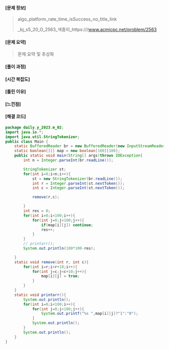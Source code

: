                                                                                                                                                                                                                                                                                                     

#### [문제 정보]
>  algo_platform_rate_time_isSuccess_no_title_link
>
>    _bj_s5_20_O_2563_색종이_https:///www.acmicpc.net/problem/2563

#### [문제 요약]

> 문제 요약 및 추상화

#### [풀이 과정]
#### [시간 복잡도]

#### [틀린 이유]

#### [느낀점]
#### [해결 코드]
```java
package daily.y_2023.m_02;
import java.io.*;
import java.util.StringTokenizer;
public class Main {
    static BufferedReader br = new BufferedReader(new InputStreamReader(System.in));
    static boolean[][] map = new boolean[100][100];
    public static void main(String[] args)throws IOException{
        int n = Integer.parseInt(br.readLine());

        StringTokenizer st;
        for(int i=0;i<n;i++){
            st = new StringTokenizer(br.readLine());
            int r = Integer.parseInt(st.nextToken());
            int c = Integer.parseInt(st.nextToken());

            remove(r,c);

        }
        int res = 0;
        for(int i=0;i<100;i++){
            for(int j=0;j<100;j++){
                if(map[i][j]) continue;
                res++;
            }
        }
        // printarr();
        System.out.println(100*100-res);

    }
    static void remove(int r, int c){
        for(int i=r;i<r+10;i++){
            for(int j=c;j<c+10;j++){
                map[i][j] = true;
            }
        }
    }
    static void printarr(){
        System.out.println();
        for(int i=0;i<100;i++){
            for(int j=0;j<100;j++){
                System.out.printf("%s ",map[i][j]?"1":"0");
            }
            System.out.println();
        }
        System.out.println();
    }
}

```